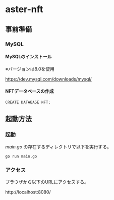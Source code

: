 # aster-nft

## 事前準備

### MySQL

#### MySQLのインストール

※バージョンは8.0を使用

https://dev.mysql.com/downloads/mysql/

#### NFTデータベースの作成

```
CREATE DATABASE NFT;
```

## 起動方法

### 起動

_main.go_ の存在するディレクトリで以下を実行する。

```
go run main.go
```

### アクセス

ブラウザから以下のURLにアクセスする。

http://localhost:8080/
